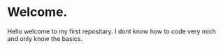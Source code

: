 # Welcome.
Hello welcome to my first repositary. I dont know how to code very mich and only know the basics.
